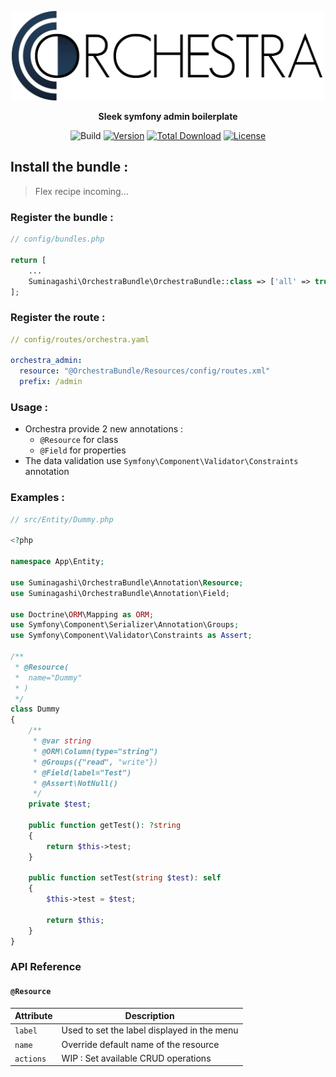 <p align="center"><img alt="orchestra" src="./src/Resources/public/img/orchestra.png" width="500"/></p>

<p align="center">
<b>Sleek symfony admin boilerplate</b>
</p>

<p align="center">
    <img src="https://github.com/suminagashi/orchestra/workflows/Build/badge.svg?branch=master" alt="Build">
    <a href="https://packagist.org/packages/suminagashi/orchestra"><img src="https://poser.pugx.org/suminagashi/orchestra/version" alt="Version"></a>
    <a href="https://packagist.org/packages/suminagashi/orchestra"><img src="https://poser.pugx.org/suminagashi/orchestra/downloads" alt="Total Download"></a>
    <a href="https://packagist.org/packages/suminagashi/orchestra"><img src="https://poser.pugx.org/suminagashi/orchestra/license" alt="License"></a>
</p>

## Install the bundle :

> Flex recipe incoming...

### Register the bundle :

``` php
// config/bundles.php

return [
    ...
    Suminagashi\OrchestraBundle\OrchestraBundle::class => ['all' => true],
];
```

### Register the route :

``` yaml
// config/routes/orchestra.yaml

orchestra_admin:
  resource: "@OrchestraBundle/Resources/config/routes.xml"
  prefix: /admin
```

### Usage :

- Orchestra provide 2 new annotations :
    - `@Resource` for class
    - `@Field` for properties
- The data validation use `Symfony\Component\Validator\Constraints` annotation


### Examples :

``` php
// src/Entity/Dummy.php

<?php

namespace App\Entity;

use Suminagashi\OrchestraBundle\Annotation\Resource;
use Suminagashi\OrchestraBundle\Annotation\Field;

use Doctrine\ORM\Mapping as ORM;
use Symfony\Component\Serializer\Annotation\Groups;
use Symfony\Component\Validator\Constraints as Assert;

/**
 * @Resource(
 *  name="Dummy"
 * )
 */
class Dummy
{
    /**
     * @var string
     * @ORM\Column(type="string")
     * @Groups({"read", "write"})
     * @Field(label="Test")
     * @Assert\NotNull()
     */
    private $test;

    public function getTest(): ?string
    {
        return $this->test;
    }

    public function setTest(string $test): self
    {
        $this->test = $test;

        return $this;
    }
}
```

### API Reference

#### `@Resource`

| Attribute  | Description |
| ------------- | ------------- |
| `label`  | Used to set the label displayed in the menu |
| `name`  | Override default name of the resource |
| `actions`  | WIP : Set available CRUD operations |
